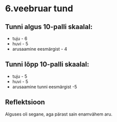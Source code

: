 # 6.veebruar tund
## Tunni algus 10-palli skaalal:
* tuju - 6
* huvi - 5
* arusaamine eesmärgist - 4

## Tunni lõpp 10-palli skaalal:
* tuju - 5
* huvi - 5
* arusaamine tunni eesmärgist -5

## Reflektsioon
Alguses oli segane, aga pärast sain enamvähem aru.
